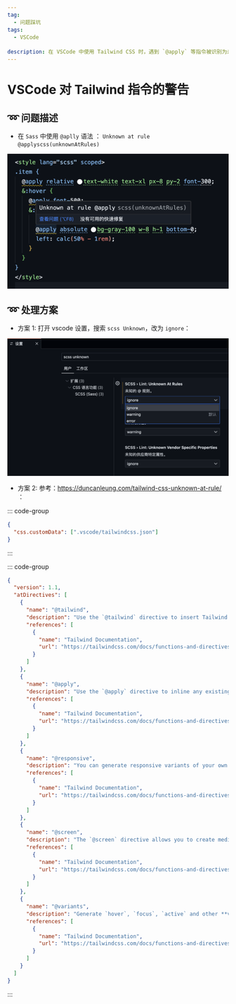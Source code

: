 ```yaml
---
tag:
  - 问题踩坑
tags:
  - VSCode

description: 在 VSCode 中使用 Tailwind CSS 时，遇到 `@apply` 等指令被识别为未知 at 规则的警告，两种解决方法。
---
```


# VSCode 对 Tailwind 指令的警告

## ➿ 问题描述

- 在 `Sass` 中使用 `@aplly` 语法 ： `Unknown at rule @applyscss(unknownAtRules)`

![](./images/warning.png)

## ➿ 处理方案

- 方案 1: 打开 vscode 设置，搜索 `scss Unknown`，改为 `ignore`：

![](./images/solve.png)

- 方案 2: 参考：https://duncanleung.com/tailwind-css-unknown-at-rule/ ：

::: code-group

```json [.vscode/settings.json]
{
  "css.customData": [".vscode/tailwindcss.json"]
}
```

:::

::: code-group

````json [.vscode/tailwindcss.json]
{
  "version": 1.1,
  "atDirectives": [
    {
      "name": "@tailwind",
      "description": "Use the `@tailwind` directive to insert Tailwind's `base`, `components`, `utilities` and `screens` styles into your CSS.",
      "references": [
        {
          "name": "Tailwind Documentation",
          "url": "https://tailwindcss.com/docs/functions-and-directives#tailwind"
        }
      ]
    },
    {
      "name": "@apply",
      "description": "Use the `@apply` directive to inline any existing utility classes into your own custom CSS. This is useful when you find a common utility pattern in your HTML that you’d like to extract to a new component.",
      "references": [
        {
          "name": "Tailwind Documentation",
          "url": "https://tailwindcss.com/docs/functions-and-directives#apply"
        }
      ]
    },
    {
      "name": "@responsive",
      "description": "You can generate responsive variants of your own classes by wrapping their definitions in the `@responsive` directive:\n```css\n@responsive {\n  .alert {\n    background-color: #E53E3E;\n  }\n}\n```\n",
      "references": [
        {
          "name": "Tailwind Documentation",
          "url": "https://tailwindcss.com/docs/functions-and-directives#responsive"
        }
      ]
    },
    {
      "name": "@screen",
      "description": "The `@screen` directive allows you to create media queries that reference your breakpoints by **name** instead of duplicating their values in your own CSS:\n```css\n@screen sm {\n  /* ... */\n}\n```\n…gets transformed into this:\n```css\n@media (min-width: 640px) {\n  /* ... */\n}\n```\n",
      "references": [
        {
          "name": "Tailwind Documentation",
          "url": "https://tailwindcss.com/docs/functions-and-directives#screen"
        }
      ]
    },
    {
      "name": "@variants",
      "description": "Generate `hover`, `focus`, `active` and other **variants** of your own utilities by wrapping their definitions in the `@variants` directive:\n```css\n@variants hover, focus {\n   .btn-brand {\n    background-color: #3182CE;\n  }\n}\n```\n",
      "references": [
        {
          "name": "Tailwind Documentation",
          "url": "https://tailwindcss.com/docs/functions-and-directives#variants"
        }
      ]
    }
  ]
}
````

:::
